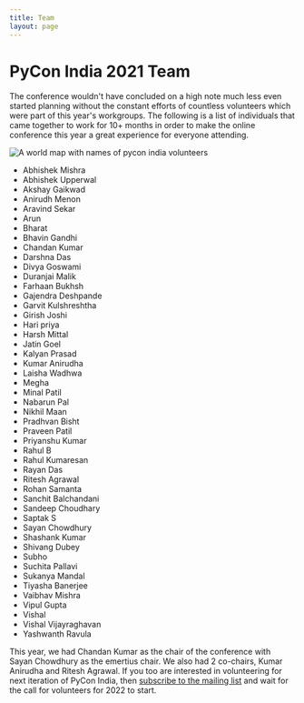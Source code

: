 ```yaml
---
title: Team
layout: page
---
```


# PyCon India 2021 Team

The conference wouldn't have concluded on a high note much less even started planning without the constant efforts of countless volunteers which were part of this year's workgroups. The following is a list of individuals that came together to work for 10+ months in order to make the online conference this year a great experience for everyone attending.

![A world map with names of pycon india volunteers](https://in.pycon.org/2021/images/team-world-map.png) 

- Abhishek Mishra
- Abhishek Upperwal
- Akshay Gaikwad
- Anirudh Menon
- Aravind Sekar
- Arun
- Bharat
- Bhavin Gandhi
- Chandan Kumar
- Darshna Das
- Divya Goswami
- Duranjai Malik
- Farhaan Bukhsh
- Gajendra Deshpande
- Garvit Kulshreshtha
- Girish Joshi
- Hari priya
- Harsh Mittal
- Jatin Goel
- Kalyan Prasad
- Kumar Anirudha
- Laisha Wadhwa
- Megha
- Minal Patil
- Nabarun Pal
- Nikhil Maan
- Pradhvan Bisht
- Praveen Patil
- Priyanshu Kumar
- Rahul B
- Rahul Kumaresan
- Rayan Das
- Ritesh Agrawal
- Rohan Samanta
- Sanchit Balchandani
- Sandeep Choudhary
- Saptak S
- Sayan Chowdhury
- Shashank Kumar
- Shivang Dubey
- Subho
- Suchita Pallavi
- Sukanya Mandal
- Tiyasha Banerjee
- Vaibhav Mishra
- Vipul Gupta
- Vishal
- Vishal Vijayraghavan
- Yashwanth Ravula

This year, we had Chandan Kumar as the chair of the conference with Sayan Chowdhury as the emertius chair. We also had 2 co-chairs, Kumar Anirudha and Ritesh Agrawal. If you too are interested in volunteering for next iteration of PyCon India, then [subscribe to the mailing list](https://mail.python.org/mailman/listinfo/inpycon) and wait for the call for volunteers for 2022 to start. 
